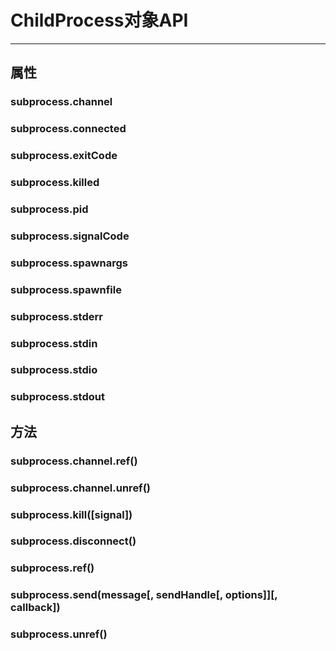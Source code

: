 # ChildProcess对象API

---

## 属性

### subprocess.channel

### subprocess.connected

### subprocess.exitCode

### subprocess.killed

### subprocess.pid

### subprocess.signalCode

### subprocess.spawnargs

### subprocess.spawnfile

### subprocess.stderr

### subprocess.stdin

### subprocess.stdio

### subprocess.stdout

## 方法

### subprocess.channel.ref()

### subprocess.channel.unref()

### subprocess.kill([signal])

### subprocess.disconnect()

### subprocess.ref()

### subprocess.send(message[, sendHandle[, options]][, callback])

### subprocess.unref()